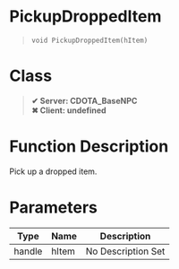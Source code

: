 # PickupDroppedItem
> `void PickupDroppedItem(hItem)`
# Class
> __✔ Server: CDOTA_BaseNPC__  
> __✖ Client: undefined__  
# Function Description
Pick up a dropped item.
# Parameters
Type|Name|Description
--|--|--
handle|hItem|No Description Set
